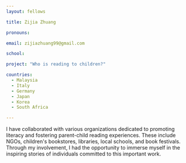 ```yaml
---
layout: fellows

title: Zijia Zhuang

pronouns: 

email: zijiazhuang99@gmail.com

school: 

project: "Who is reading to children?"

countries:
  - Malaysia
  - Italy
  - Germany
  - Japan
  - Korea
  - South Africa

---
```


I have collaborated with various organizations dedicated to promoting literacy and fostering parent-child reading experiences. These include NGOs, children's bookstores, libraries, local schools, and book festivals. Through my involvement, I had the opportunity to immerse myself in the inspiring stories of individuals committed to this important work.